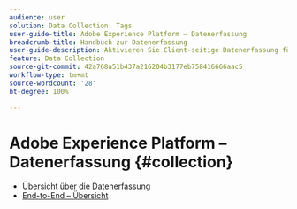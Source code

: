 ```yaml
---
audience: user
solution: Data Collection, Tags
user-guide-title: Adobe Experience Platform – Datenerfassung
breadcrumb-title: Handbuch zur Datenerfassung
user-guide-description: Aktivieren Sie Client-seitige Datenerfassung für Adobe Experience Platform Edge Network.
feature: Data Collection
source-git-commit: 42a768a51b437a216204b3177eb758416666aac5
workflow-type: tm+mt
source-wordcount: '28'
ht-degree: 100%

---
```



# Adobe Experience Platform – Datenerfassung {#collection}

- [Übersicht über die Datenerfassung](./home.md)
- [End-to-End – Übersicht](./e2e.md)

